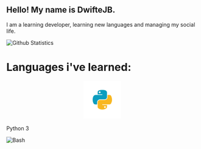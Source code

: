 ## Hello! My name is DwifteJB.

I am a learning developer, learning new languages and managing my social life.

![Github Statistics](https://github-readme-stats.vercel.app/api?username=DwifteJB&show_icons=true&theme=dark)

# Languages i've learned:

<p align="center">
<img src="https://github.com/DwifteJB/DwifteJB/raw/main/E542F508-4FCC-41D0-9A2E-16A39CF4F893.png" alt="py" height="100px" width="100px"/>


Python 3

![Bash]()
</p>
